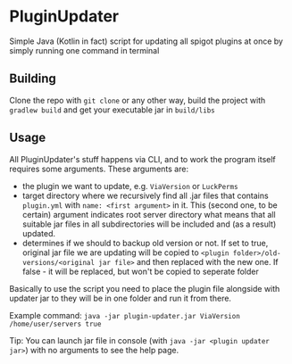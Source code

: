 # PluginUpdater
Simple Java (Kotlin in fact) script for updating all spigot plugins at once by simply running one command in terminal

## Building
Clone the repo with `git clone` or any other way, build the project with `gradlew build` and get your executable jar in `build/libs`

## Usage
All PluginUpdater's stuff happens via CLI, and to work the program itself requires some arguments. These arguments are:
- the plugin we want to update, e.g. `ViaVersion` or `LuckPerms`
- target directory where we recursively find all .jar files that contains `plugin.yml` with `name: <first argument>` in it. This (second one, to be certain) argument indicates root server directory what means that all suitable jar files in all subdirectories will be included and (as a result) updated.
- determines if we should to backup old version or not. If set to true, original jar file we are updating will be copied to `<plugin folder>/old-versions/<original jar file>` and then replaced with the new one. If false - it will be replaced, but won't be copied to seperate folder

Basically to use the script you need to place the plugin file alongside with updater jar to they will be in one folder and run it from there.

Example command: `java -jar plugin-updater.jar ViaVersion /home/user/servers true`

Tip: You can launch jar file in console (with `java -jar <plugin updater jar>`) with no arguments to see the help page.
